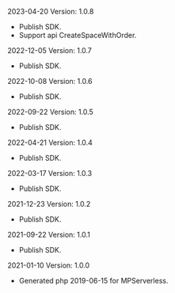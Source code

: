 2023-04-20 Version: 1.0.8
- Publish SDK.
- Support api CreateSpaceWithOrder.

2022-12-05 Version: 1.0.7
- Publish SDK.

2022-10-08 Version: 1.0.6
- Publish SDK.

2022-09-22 Version: 1.0.5
- Publish SDK.

2022-04-21 Version: 1.0.4
- Publish SDK.

2022-03-17 Version: 1.0.3
- Publish SDK.

2021-12-23 Version: 1.0.2
- Publish SDK.

2021-09-22 Version: 1.0.1
- Publish SDK.

2021-01-10 Version: 1.0.0
- Generated php 2019-06-15 for MPServerless.

